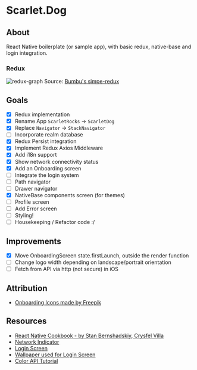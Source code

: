 # Scarlet.Dog

## About

React Native boilerplate (or sample app), with basic redux, native-base and
login integration.

### Redux

![redux-graph](resources/images/redux.gif)
Source: [Bumbu's simpe-redux](https://bumbu.github.io/simple-redux/)

## Goals

- [x] Redux implementation
- [x] Rename App `ScarletRocks` -> `ScarletDog`
- [x] Replace `Navigator` -> `StackNavigator`
- [ ] Incorporate realm database
- [x] Redux Persist integration
- [x] Implement Redux Axios Middleware
- [x] Add i18n support
- [x] Show network connectivity status
- [x] Add an Onboarding screen
- [ ] Integrate the login system
- [ ] Path navigator
- [ ] Drawer navigator
- [x] NativeBase components screen (for themes)
- [ ] Profile screen
- [ ] Add Error screen
- [ ] Styling!
- [ ] Housekeeping / Refactor code :/

## Improvements

- [x] Move OnboardingScreen state.firstLaunch, outside the render function
- [ ] Change logo width depending on landscape/portrait orientation
- [ ] Fetch from API via http (not secure) in iOS

## Attribution

- [Onboarding Icons made by Freepik](http://www.freepik.com)

## Resources

- [React Native Cookbook - by Stan Bernshadskiy, Crysfel Villa](http://shop.oreilly.com/product/0636920090144.do)
- [Network Indicator](https://medium.com/dailyjs/offline-notice-in-react-native-28a8d01e8cd0)
- [Login Screen](https://github.com/dwicao/react-native-login-screen)
- [Wallpaper used for Login Screen](https://hdwallsource.com/img/2014/5/abstract-wallpaper-26633-27347-hd-wallpapers.jpg)
- [Color API Tutorial](https://www.youtube.com/watch?v=d2Mp66FFBgU)
